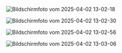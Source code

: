 
![Bildschirmfoto vom 2025-04-02 13-02-18](https://github.com/user-attachments/assets/045eb84f-ceda-4834-9061-63f6c4a1e359)


![Bildschirmfoto vom 2025-04-02 13-02-30](https://github.com/user-attachments/assets/9cad1333-a8e4-48f2-bd1b-1691a8a1ee75)


![Bildschirmfoto vom 2025-04-02 13-02-56](https://github.com/user-attachments/assets/8dc3e2a2-3c9f-4fe2-a2ce-f525750020e1)


![Bildschirmfoto vom 2025-04-02 13-03-06](https://github.com/user-attachments/assets/e423b68c-783d-47e2-9c58-df26d8d530cc)
